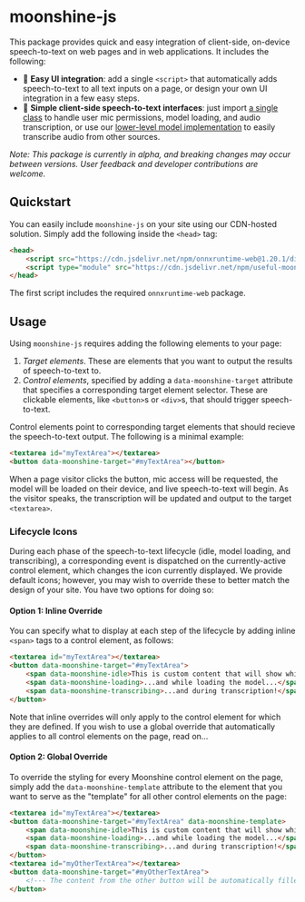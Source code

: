 # moonshine-js

This package provides quick and easy integration of client-side, on-device speech-to-text on web pages and in web applications. It includes the following:

- 🌙 **Easy UI integration**: add a single `<script>` that automatically adds speech-to-text to all text inputs on a page, or design your own UI integration in a few easy steps.
- 🌙 **Simple client-side speech-to-text interfaces**: just import [a single class]() to handle user mic permissions, model loading, and audio transcription, or use our [lower-level model implementation]() to easily transcribe audio from other sources.

_Note: This package is currently in alpha, and breaking changes may occur between versions. User feedback and developer contributions are welcome._

## Quickstart

You can easily include `moonshine-js` on your site using our CDN-hosted solution. Simply add the following inside the `<head>` tag:

```html
<head>
    <script src="https://cdn.jsdelivr.net/npm/onnxruntime-web@1.20.1/dist/ort.min.js"></script>
    <script type="module" src="https://cdn.jsdelivr.net/npm/useful-moonshine-web@.../dist/moonshine.min.js"></script>
</head>
```

The first script includes the required `onnxruntime-web` package.

## Usage

Using `moonshine-js` requires adding the following elements to your page:

1. _Target elements_. These are elements that you want to output the results of speech-to-text to.
2. _Control elements_, specified by adding a `data-moonshine-target` attribute that specifies a corresponding target element selector. These are clickable elements, like `<button>`s or `<div>`s, that should trigger speech-to-text.

Control elements point to corresponding target elements that should recieve the speech-to-text output. The following is a minimal example:

```html
<textarea id="myTextArea"></textarea>
<button data-moonshine-target="#myTextArea"></button>
```

When a page visitor clicks the button, mic access will be requested, the model will be loaded on their device, and live speech-to-text will begin. As the visitor speaks, the transcription will be updated and output to the target `<textarea>`.

### Lifecycle Icons

During each phase of the speech-to-text lifecycle (idle, model loading, and transcribing), a corresponding event is dispatched on the currently-active control element, which changes the icon currently displayed. We provide default icons; however, you may wish to override these to better match the design of your site. You have two options for doing so:

#### Option 1: Inline Override

You can specify what to display at each step of the lifecycle by adding inline `<span>` tags to a control element, as follows:

```html
<textarea id="myTextArea"></textarea>
<button data-moonshine-target="#myTextArea">
    <span data-moonshine-idle>This is custom content that will show while waiting to be clicked to start speech-to-text...</span>
    <span data-moonshine-loading>...and while loading the model...</span>
    <span data-moonshine-transcribing>...and during transcription!</span>
</button>
```

Note that inline overrides will only apply to the control element for which they are defined. If you wish to use a global override that automatically applies to all control elements on the page, read on...

#### Option 2: Global Override

To override the styling for every Moonshine control element on the page, simply add the `data-moonshine-template` attribute to the element that you want to serve as the "template" for all other control elements on the page:

```html
<textarea id="myTextArea"></textarea>
<button data-moonshine-target="#myTextArea" data-moonshine-template>
    <span data-moonshine-idle>This is custom content that will show while waiting to be clicked to start speech-to-text...</span>
    <span data-moonshine-loading>...and while loading the model...</span>
    <span data-moonshine-transcribing>...and during transcription!</span>
</button>
<textarea id="myOtherTextArea"></textarea>
<button data-moonshine-target="#myOtherTextArea">
    <!--- The content from the other button will be automatically filled in here; no need to define it again. -->
</button>
```
